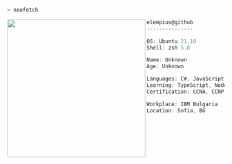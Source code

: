 ```zsh
> neofetch
```

<img align="left"  src="https://i.imgur.com/UVrrVJJ.jpg" width="320"/>

```csharp
elempius@github
---------------

OS: Ubuntu 21.10
Shell: zsh 5.8

Name: Unknown
Age: Unknown

Languages: C#, JavaScript, Python, Lua, HTML, CSS
Learning: TypeScript, NodeJS, React
Certification: CCNA, CCNP Security

Workplace: IBM Bulgaria
Location: Sofia, BG
```
